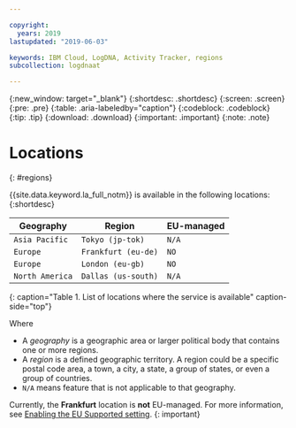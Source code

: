 ```yaml
---

copyright:
  years: 2019
lastupdated: "2019-06-03"

keywords: IBM Cloud, LogDNA, Activity Tracker, regions
subcollection: logdnaat

---
```


{:new_window: target="_blank"}
{:shortdesc: .shortdesc}
{:screen: .screen}
{:pre: .pre}
{:table: .aria-labeledby="caption"}
{:codeblock: .codeblock}
{:tip: .tip}
{:download: .download}
{:important: .important}
{:note: .note}

# Locations
{: #regions}

{{site.data.keyword.la_full_notm}} is available in the following locations:
{:shortdesc}


| Geography             | Region               | EU-managed |
|-----------------------|----------------------|------------|
| `Asia Pacific`        | `Tokyo (jp-tok)`     | `N/A`      |
| `Europe`              | `Frankfurt (eu-de)`  | `NO`       |
| `Europe`              | `London (eu-gb)`     | `NO`       |
| `North America`       | `Dallas (us-south)`  | `N/A`      |
{: caption="Table 1. List of locations where the service is available" caption-side="top"} 

Where
* A *geography* is a geographic area or larger political body that contains one or more regions.
* A *region* is a defined geographic territory. A region could be a specific postal code area, a town, a city, a state, a group of states, or even a group of countries. 
* `N/A` means feature that is not applicable to that geography.

Currently, the **Frankfurt** location is **not** EU-managed. For more information, see [Enabling the EU Supported setting](/docs/account?topic=account-eu-hipaa-supported#bill_eusupported).
{: important}


